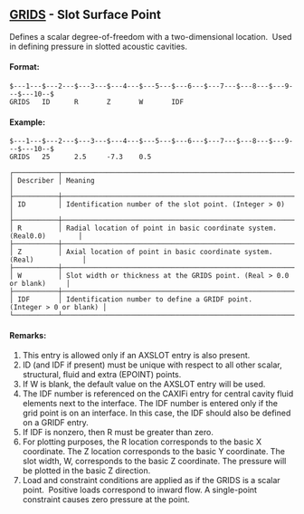 ## [GRIDS](https://nexus.hexagon.com/documentationcenter/bundle/MSC_Nastran_2022.4/page/Nastran_Combined_Book/qrg/bulkfgil/TOC.GRIDS.xhtml) - Slot Surface Point

Defines a scalar degree-of-freedom with a two-dimensional location.  Used in defining pressure in slotted acoustic cavities.

#### Format:

```nastran
$---1---$---2---$---3---$---4---$---5---$---6---$---7---$---8---$---9---$---10--$
GRIDS   ID      R       Z       W       IDF                                     
```

#### Example:

```nastran
$---1---$---2---$---3---$---4---$---5---$---6---$---7---$---8---$---9---$---10--$
GRIDS   25      2.5     -7.3    0.5                                             
```

```text
┌───────────┬───────────────────────────────────────────────────────────────────────┐
│ Describer │ Meaning                                                               │
├───────────┼───────────────────────────────────────────────────────────────────────┤
│ ID        │ Identification number of the slot point. (Integer > 0)                │
├───────────┼───────────────────────────────────────────────────────────────────────┤
│ R         │ Radial location of point in basic coordinate system. (Real0.0)        │
├───────────┼───────────────────────────────────────────────────────────────────────┤
│ Z         │ Axial location of point in basic coordinate system. (Real)            │
├───────────┼───────────────────────────────────────────────────────────────────────┤
│ W         │ Slot width or thickness at the GRIDS point. (Real > 0.0 or blank)     │
├───────────┼───────────────────────────────────────────────────────────────────────┤
│ IDF       │ Identification number to define a GRIDF point. (Integer > 0 or blank) │
└───────────┴───────────────────────────────────────────────────────────────────────┘
```

#### Remarks:

1. This entry is allowed only if an AXSLOT entry is also present.
2. ID (and IDF if present) must be unique with respect to all other scalar, structural, fluid and extra (EPOINT) points.
3. If W is blank, the default value on the AXSLOT entry will be used.
4. The IDF number is referenced on the CAXIFi entry for central cavity fluid elements next to the interface. The IDF number is entered only if the grid point is on an interface. In this case, the IDF should also be defined on a GRIDF entry.
5. If IDF is nonzero, then R must be greater than zero.
6. For plotting purposes, the R location corresponds to the basic X coordinate. The Z location corresponds to the basic Y coordinate. The slot width, W, corresponds to the basic Z coordinate. The pressure will be plotted in the basic Z direction.
7. Load and constraint conditions are applied as if the GRIDS is a scalar point.  Positive loads correspond to inward flow. A single-point constraint causes zero pressure at the point.
